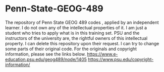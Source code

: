 # Penn-State-GEOG-489
The repository of Penn State GEOG 489 codes , applied by an independent learner.
I do not own any of the intellectual properties of it. I am just a student who tries to apply what is in this training set.
PSU and the instructors of the university are, the rightful owners of this intellectual property. I can delete this repository upon their request. I can try to change some parts of their original code. For the originals and copyright information, please see the links below.
https://www.e-education.psu.edu/geog489/node/1405
https://www.psu.edu/copyright-information/
